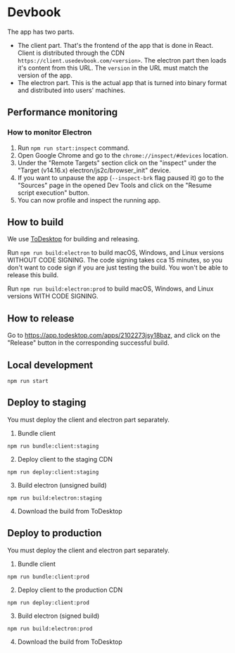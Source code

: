 # Devbook
The app has two parts.
- The client part. That's the frontend of the app that is done in React. Client is distributed through the CDN `https://client.usedevbook.com/<version>`. The electron part then loads it's content from this URL. The `version` in the URL must match the version of the app.
- The electron part. This is the actual app that is turned into binary format and distributed into users' machines.


## Performance monitoring

### How to monitor Electron
1. Run `npm run start:inspect` command.
2. Open Google Chrome and go to the `chrome://inspect/#devices` location.
3. Under the "Remote Targets" section click on the "inspect" under the "Target (v14.16.x) electron/js2c/browser_init" device.
4. If you want to unpause the app (`--inspect-brk` flag paused it) go to the "Sources" page in the opened Dev Tools and click on the "Resume script execution" button.
5. You can now profile and inspect the running app.

## How to build

We use [ToDesktop](https://www.todesktop.com/) for building and releasing.

Run `npm run build:electron` to build macOS, Windows, and Linux versions WITHOUT CODE SIGNING. The code signing takes cca 15 minutes, so you don't want to code sign if you are just testing the build. You won't be able to release this build.

Run `npm run build:electron:prod` to build macOS, Windows, and Linux versions WITH CODE SIGNING.

## How to release

Go to https://app.todesktop.com/apps/2102273jsy18baz, and click on the "Release" button in the corresponding successful build.

## Local development
`npm run start`

## Deploy to staging
You must deploy the client and electron part separately.

1. Bundle client
```
npm run bundle:client:staging
```

2. Deploy client to the staging CDN
```
npm run deploy:client:staging
```

3. Build electron (unsigned build)
```
npm run build:electron:staging
```

4. Download the build from ToDesktop

## Deploy to production
You must deploy the client and electron part separately.

1. Bundle client
```
npm run bundle:client:prod
```

2. Deploy client to the production CDN
```
npm run deploy:client:prod
```

3. Build electron (signed build)
```
npm run build:electron:prod
```

4. Download the build from ToDesktop
